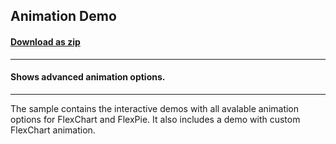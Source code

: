 ## Animation Demo
#### [Download as zip](https://grapecity.github.io/DownGit/#/home?url=https://github.com/GrapeCity/ComponentOne-WPF-Samples/tree/master/NET_4.6.2/C1.WPF.FlexChart/CS/AnimationDemo)
____
#### Shows advanced animation options.
____
The sample contains the interactive demos with all avalable animation options
for FlexChart and FlexPie. It also includes a demo with custom FlexChart animation.
